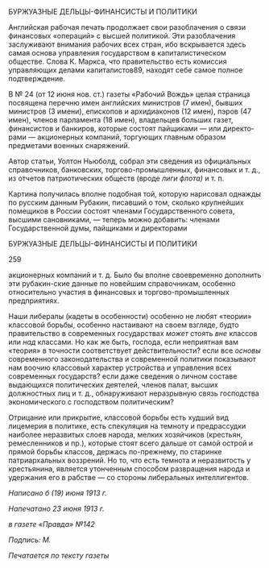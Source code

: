 БУРЖУАЗНЫЕ ДЕЛЬЦЫ-ФИНАНСИСТЫ И ПОЛИТИКИ

Английская рабочая печать продолжает свои разоблачения о связи финансовых «операций» с высшей политикой. Эти разоблачения заслуживают внимания рабочих всех стран, ибо вскрывается здесь самая основа управления государством в капитали­стическом обществе. Слова К. Маркса, что правительство есть комиссия управляющих делами капиталистов89, находят себе самое полное подтверждение.

В № 24 (от 12 июня нов. ст.) газеты «Рабочий Вождь» целая страница посвящена пе­речню имен английских министров (7 имен), бывших министров (3 имени), епископов и архидиаконов (12 имен), пэров (47 имен), членов парламента (18 имен), владельцев больших газет, финансистов и банкиров, которые состоят пайщиками — или директо­рами — акционерных компаний, торгующих главным образом предметами военных снаряжений.

Автор статьи, Уолтон Ньюболд, собрал эти сведения из официальных справочников, банковских, торгово-промышленных, финансовых и т. д., из отчетов патриотических обществ (вроде _лиги флота)_ и т. п.

Картина получилась вполне подобная той, которую нарисовал однажды по русским данным Рубакин, писавший о том, сколько крупнейших помещиков в России состоят членами Государственного совета, высшими сановниками, — теперь можно добавить: членами Государственной думы, пайщиками и директорами

  

БУРЖУАЗНЫЕ ДЕЛЬЦЫ-ФИНАНСИСТЫ И ПОЛИТИКИ

  

259

  

акционерных компаний и т. д. Было бы вполне своевременно дополнить эти рубакин-ские данные по новейшим справочникам, особенно относительно участия в финансо­вых и торгово-промышленных предприятиях.

Наши либералы (кадеты в особенности) особенно не любят «теории» классовой борьбы, особенно настаивают на своем взгляде, будто правительство в современных государствах _может_ стоять _вне_ классов или _над_ классами. Но как же быть, господа, если неприятная вам «теория» в точности соответствует действительности? если все _основы_ современного законодательства и современной политики показывают нам во­очию классовый характер устройства и управления всех современных государств? если даже сведения о личном составе выдающихся политических деятелей, членов палат, высших должностных лиц и т. д., обнаруживают неразрывную связь господства эконо­мического с господством политическим?

Отрицание или прикрытие, классовой борьбы есть худший вид лицемерия в полити­ке, есть спекуляция на темноту и предрассудки наиболее неразвитых слоев народа, мелких хозяйчиков (крестьян, ремесленников и пр.), которые стоят всего дальше от са­мой острой и прямой борьбы классов, держась по-прежнему, по старинке патриархаль­ных воззрений. Но то, что есть темнота и неразвитость у крестьянина, является утон­ченным способом развращения народа и удержания его в рабстве — со стороны либе­ральных интеллигентов.

  

_Написано б (19) июня 1913 г._

_Напечатано 23 июня 1913 г._

_в газете «Правда» №142_

_Подпись: М._

  

_Печатается по тексту газеты_
